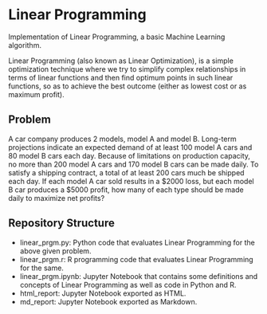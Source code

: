 # Linear Programming
Implementation of Linear Programming, a basic Machine Learning algorithm.

Linear Programming (also known as Linear Optimization), is a simple optimization technique where we try to simplify complex relationships in terms of linear functions and then find optimum points in such linear functions, so as to achieve the best outcome (either as lowest cost or as maximum profit).

## Problem
A car company produces 2 models, model A and model B. Long-term projections indicate an expected demand of at least 100 model A cars and 80 model B cars each day. Because of limitations on production capacity, no more than 200 model A cars and 170 model B cars can be made daily. To satisfy a shipping contract, a total of at least 200 cars much be shipped each day. If each model A car sold results in a \$2000 loss, but each model B car produces a \$5000 profit, how many of each type should be made daily to maximize net profits?


## Repository Structure
* linear_prgm.py: Python code that evaluates Linear Programming for the above given problem.
* linear_prgm.r: R programming code that evaluates Linear Programming for the same.
* linear_prgm.ipynb: Jupyter Notebook that contains some definitions and concepts of Linear Programming as well as code in Python and R.
* html_report: Jupyter Notebook exported as HTML.
* md_report: Jupyter Notebook exported as Markdown.
